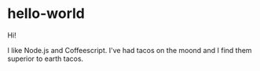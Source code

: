 # hello-world

Hi!

I like Node.js and Coffeescript.
I've had tacos on the moond and I find them superior to earth tacos.
